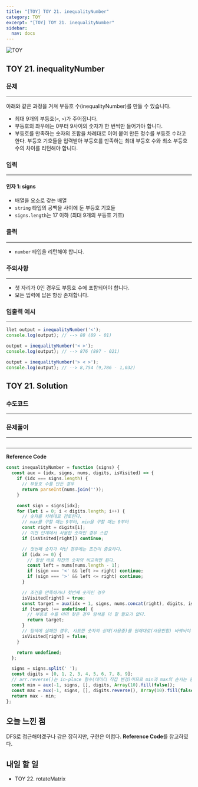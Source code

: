 ```yaml
---
title: "[TOY] TOY 21. inequalityNumber"
category: TOY
excerpt: "[TOY] TOY 21. inequalityNumber"
sidebar:
  nav: docs
---
```


![TOY](https://user-images.githubusercontent.com/83164003/131701318-f0ff36c4-1fcc-4f21-b978-18a9d8ec3386.jpg)
## TOY 21. inequalityNumber
### 문제
---
아래와 같은 과정을 거쳐 부등호 수(inequalityNumber)를 만들 수 있습니다.
- 최대 9개의 부등호(`<`, `>`)가 주어집니다.
- 부등호의 좌우에는 0부터 9사이의 숫자가 한 번씩만 들어가야 합니다.
- 부등호를 만족하는 숫자의 조합을 차례대로 이어 붙여 만든 정수를 부등호 수라고 한다.
부등호 기호들을 입력받아 부등호를 만족하는 최대 부등호 수와 최소 부등호 수의 차이를 리턴해야 합니다.

### 입력
---
#### 인자 1: signs
- 배열을 요소로 갖는 배열
- `string` 타입의 공백을 사이에 둔 부등호 기호들
- `signs.length`는 17 이하 (최대 9개의 부등호 기호)


### 출력
---
- `number` 타입을 리턴해야 합니다.

### 주의사항
---
- 첫 자리가 0인 경우도 부등호 수에 포함되어야 합니다.
- 모든 입력에 답은 항상 존재합니다.

### 입출력 예시
---
```javascript
llet output = inequalityNumber('<');
console.log(output); // --> 88 (89 - 01)

output = inequalityNumber('< >');
console.log(output); // --> 876 (897 - 021)

output = inequalityNumber('> < >');
console.log(output); // --> 8,754 (9,786 - 1,032)
```

## TOY 21. Solution
### 수도코드
---

### 문제풀이 
---

```javascript

```
--- 

**Reference Code**
```javascript
const inequalityNumber = function (signs) {
  const aux = (idx, signs, nums, digits, isVisited) => {
    if (idx === signs.length) {
      // 부등호 수를 만든 경우
      return parseInt(nums.join(''));
    }

    const sign = signs[idx];
    for (let i = 0; i < digits.length; i++) {
      // 숫자를 차례대로 검토한다.
      // max를 구할 때는 9부터, min을 구할 때는 0부터
      const right = digits[i];
      // 이전 단계에서 사용한 숫자인 경우 스킵
      if (isVisited[right]) continue;

      // 첫번째 숫자가 아닌 경우에는 조건이 중요하다.
      if (idx >= 0) {
        // 항상 바로 직전의 숫자와 비교하면 된다.
        const left = nums[nums.length - 1];
        if (sign === '<' && left >= right) continue;
        if (sign === '>' && left <= right) continue;
      }

      // 조건을 만족하거나 첫번째 숫자인 경우
      isVisited[right] = true;
      const target = aux(idx + 1, signs, nums.concat(right), digits, isVisited);
      if (target !== undefined) {
        // 부등호 수를 이미 찾은 경우 탐색을 더 할 필요가 없다.
        return target;
      }
      // 탐색에 실패한 경우, 시도한 숫자의 상태(사용중)를 원래대로(사용안함) 바꿔놔야 한다.
      isVisited[right] = false;
    }

    return undefined;
  };

  signs = signs.split(' ');
  const digits = [0, 1, 2, 3, 4, 5, 6, 7, 8, 9];
  // arr.reverse()는 in-place 함수(데이터 직접 변경)이므로 min과 max의 순서는 중요하다.
  const min = aux(-1, signs, [], digits, Array(10).fill(false));
  const max = aux(-1, signs, [], digits.reverse(), Array(10).fill(false));
  return max - min;
};
```

## 오늘 느낀 점

DFS로 접근해야겠구나 감은 잡히지만, 구현은 어렵다. **Reference Code**를 참고하였다.

## 내일 할 일
- TOY 22. rotateMatrix
